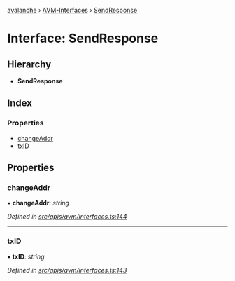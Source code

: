 [avalanche](../README.md) › [AVM-Interfaces](../modules/avm_interfaces.md) › [SendResponse](avm_interfaces.sendresponse.md)

# Interface: SendResponse

## Hierarchy

* **SendResponse**

## Index

### Properties

* [changeAddr](avm_interfaces.sendresponse.md#changeaddr)
* [txID](avm_interfaces.sendresponse.md#txid)

## Properties

###  changeAddr

• **changeAddr**: *string*

*Defined in [src/apis/avm/interfaces.ts:144](https://github.com/ava-labs/avalanchejs/blob/62a14d4/src/apis/avm/interfaces.ts#L144)*

___

###  txID

• **txID**: *string*

*Defined in [src/apis/avm/interfaces.ts:143](https://github.com/ava-labs/avalanchejs/blob/62a14d4/src/apis/avm/interfaces.ts#L143)*
